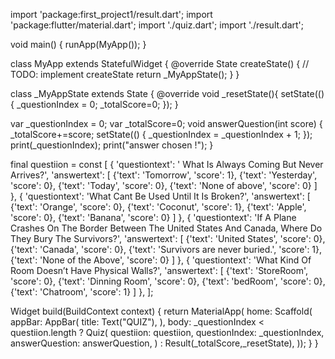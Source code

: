 import 'package:first_project1/result.dart';
import 'package:flutter/material.dart';
import './quiz.dart';
import './result.dart';

void main() {
  runApp(MyApp());
}

class MyApp extends StatefulWidget {
  @override
  State<StatefulWidget> createState() {
    // TODO: implement createState
    return _MyAppState();
  }
}

class _MyAppState extends State<MyApp> {
  @override
  void _resetState(){
    setState(() {
      _questionIndex = 0;
      _totalScore=0;
    });
  }

  var _questionIndex = 0;
  var _totalScore=0;
  void answerQuestion(int score) {
    _totalScore+=score;
    setState(() {
      _questionIndex = _questionIndex + 1;
    });
    print(_questionIndex);
    print("answer chosen !");
  }

  final questiion = const [
    {
      'questiontext': ' What Is Always Coming But Never Arrives?',
      'answertext': [
        {'text': 'Tomorrow', 'score': 1},
        {'text': 'Yesterday', 'score': 0},
        {'text': 'Today', 'score': 0},
        {'text': 'None of above', 'score': 0}
      ]
    },
    {
      'questiontext': 'What Cant Be Used Until It Is Broken?',
      'answertext': [
        {'text': 'Orange', 'score': 0},
        {'text': 'Coconut', 'score': 1},
        {'text': 'Apple', 'score': 0},
        {'text': 'Banana', 'score': 0}
      ]
    },
    {
      'questiontext': 'If A Plane Crashes On The Border Between The United States And Canada, Where Do They Bury The Survivors?',
      'answertext': [
        {'text': 'United States', 'score': 0},
        {'text': 'Canada', 'score': 0},
        {'text': 'Survivors are never buried.', 'score': 1},
        {'text': 'None of the Above', 'score': 0}
      ]
    },
    {
      'questiontext': 'What Kind Of Room Doesn’t Have Physical Walls?',
      'answertext': [
        {'text': 'StoreRoom', 'score': 0},
        {'text': 'Dinning Room', 'score': 0},
        {'text': 'bedRoom', 'score': 0},
        {'text': 'Chatroom', 'score': 1}
      ]
    },
  ];

  Widget build(BuildContext context) {
    return MaterialApp(
        home: Scaffold(
      appBar: AppBar(
        title:  Text("QUIZ"),
      ),
      body: _questionIndex < questiion.length
          ? Quiz(
              questiion: questiion,
              questionIndex: _questionIndex,
              answerQuestion: answerQuestion,
            )
          : Result(_totalScore,_resetState),
    ));
  }
}
